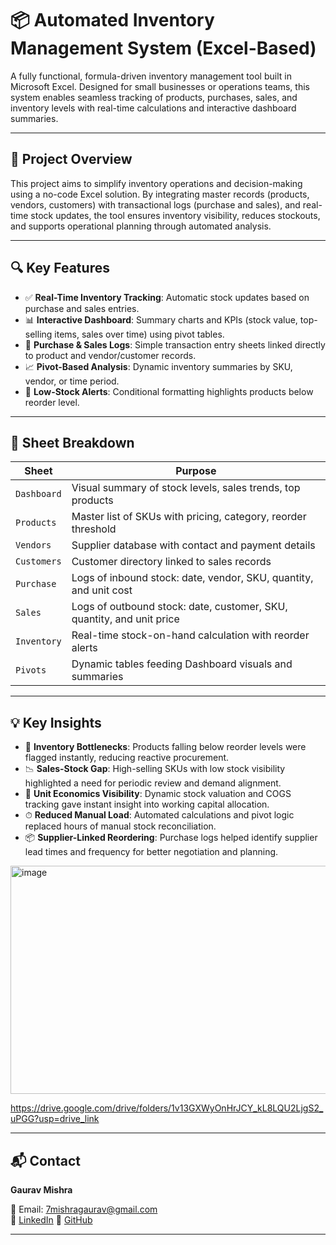 # 📦 Automated Inventory Management System (Excel-Based)

A fully functional, formula-driven inventory management tool built in Microsoft Excel. Designed for small businesses or operations teams, this system enables seamless tracking of products, purchases, sales, and inventory levels with real-time calculations and interactive dashboard summaries.

---

## 📘 Project Overview

This project aims to simplify inventory operations and decision-making using a no-code Excel solution. By integrating master records (products, vendors, customers) with transactional logs (purchase and sales), and real-time stock updates, the tool ensures inventory visibility, reduces stockouts, and supports operational planning through automated analysis.

---

## 🔍 Key Features

- ✅ **Real-Time Inventory Tracking**: Automatic stock updates based on purchase and sales entries.
- 📊 **Interactive Dashboard**: Summary charts and KPIs (stock value, top-selling items, sales over time) using pivot tables.
- 🔁 **Purchase & Sales Logs**: Simple transaction entry sheets linked directly to product and vendor/customer records.
- 📈 **Pivot-Based Analysis**: Dynamic inventory summaries by SKU, vendor, or time period.
- 🚨 **Low-Stock Alerts**: Conditional formatting highlights products below reorder level.

---

## 🧾 Sheet Breakdown

| Sheet        | Purpose                                                                 |
|--------------|-------------------------------------------------------------------------|
| `Dashboard`  | Visual summary of stock levels, sales trends, top products              |
| `Products`   | Master list of SKUs with pricing, category, reorder threshold           |
| `Vendors`    | Supplier database with contact and payment details                      |
| `Customers`  | Customer directory linked to sales records                              |
| `Purchase`   | Logs of inbound stock: date, vendor, SKU, quantity, and unit cost       |
| `Sales`      | Logs of outbound stock: date, customer, SKU, quantity, and unit price   |
| `Inventory`  | Real-time stock-on-hand calculation with reorder alerts                 |
| `Pivots`     | Dynamic tables feeding Dashboard visuals and summaries                  |

---

## 💡 Key Insights

- 📌 **Inventory Bottlenecks**: Products falling below reorder levels were flagged instantly, reducing reactive procurement.
- 📉 **Sales-Stock Gap**: High-selling SKUs with low stock visibility highlighted a need for periodic review and demand alignment.
- 🧮 **Unit Economics Visibility**: Dynamic stock valuation and COGS tracking gave instant insight into working capital allocation.
- ⏱ **Reduced Manual Load**: Automated calculations and pivot logic replaced hours of manual stock reconciliation.
- 📦 **Supplier-Linked Reordering**: Purchase logs helped identify supplier lead times and frequency for better negotiation and planning.

<img width="890" height="365" alt="image" src="https://github.com/user-attachments/assets/0709bc24-0e30-464f-8ad6-df7cff59e9d4" />

https://drive.google.com/drive/folders/1v13GXWyOnHrJCY_kL8LQU2LjgS2_uPGG?usp=drive_link

---

## 📬 Contact

**Gaurav Mishra**  
 
📧 Email: 7mishragaurav@gmail.com  
🔗 [LinkedIn](www.linkedin.com/in/gaurav-mishra-3788ba271)
🔗 [GitHub](https://github.com/mishragaurav7)

----
